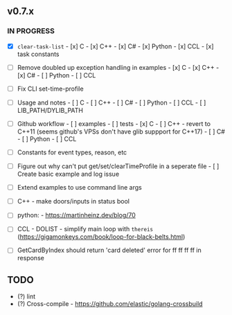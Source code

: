 ## v0.7.x

### IN PROGRESS
  - [x] `clear-task-list`
        - [x] C
        - [x] C++
        - [x] C#
        - [x] Python
        - [x] CCL
        - [x] task constants

  - [ ] Remove doubled up exception handling in examples
        - [x] C
        - [x] C++
        - [x] C#
        - [ ] Python
        - [ ] CCL

  - [ ] Fix CLI set-time-profile

  - [ ] Usage and notes
        - [ ] C
        - [ ] C++
        - [ ] C#
        - [ ] Python
        - [ ] CCL
        - [ ] LIB_PATH/DYLIB_PATH

  - [ ] Github workflow
        - [ ] examples
        - [ ] tests
              - [x] C
              - [ ] C++
                    - revert to C++11 (seems github's VPSs don't have glib suppport for C++17)
              - [ ] C#
              - [ ] Python
              - [ ] CCL

  - [ ] Constants for event types, reason, etc
  - [ ] Figure out why can't put get/set/clearTimeProfile in a seperate file
        - [ ] Create basic example and log issue
  - [ ] Extend examples to use command line args
  - [ ] C++ 
        - make doors/inputs in status bool
  - [ ] python: 
        - https://martinheinz.dev/blog/70
  - [ ] CCL
        - DOLIST
        - simplify main loop with `thereis` (https://gigamonkeys.com/book/loop-for-black-belts.html)
  - [ ] GetCardByIndex should return 'card deleted' error for ff ff ff ff in response

## TODO

- (?) lint
- (?) Cross-compile
      - https://github.com/elastic/golang-crossbuild

